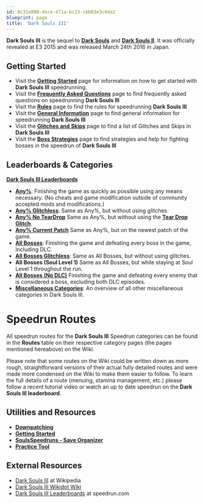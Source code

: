 ```yaml
---
id: 0c31e090-dece-471a-bc33-cbb63e3c0da2
blueprint: page
title: 'Dark Souls III'
---
```

**Dark Souls III** is the sequel to [**Dark Souls**](/darksouls) and [**Dark Souls II**](/darksouls2). It was officially revealed at E3 2015 and was released March 24th 2016 in Japan.

## Getting Started

- Visit the [**Getting Started**](/darksouls3/getting-started) page for information on how to get started with **Dark Souls III** speedrunning.
- Visit the [**Frequently Asked Questions**](/darksouls3/frequently-asked-questions) page to find frequently asked questions on speedrunning **Dark Souls III**
- Visit the [**Rules**](/darksouls3/rules) page to find the rules for speedrunning **Dark Souls III**
- Visit the [**General Information**](/darksouls3/general-information) page to find general information for speedrunning **Dark Souls III**
- Visit the [**Glitches and Skips**](/darksouls3/glitches) page to find a list of Glitches and Skips in **Dark Souls III**
- Visit the [**Boss Strategies**](/darksouls3/boss-strategies) page to find strategies and help for fighting bosses in the speedrun of **Dark Souls III**

## Leaderboards & Categories

[**Dark Souls III Leaderboards**](https://www.speedrun.com/darksouls3)

- [**Any%**](/darksouls3/any): Finishing the game as quickly as possible using any means necessary. (No cheats and game modification outside of community accepted mods and modifications.)
- [**Any% Glitchless**](/darksouls3/any-glitchless): Same as Any%, but without using glitches.
- [**Any% No TearDrop**](/darksouls3/any-no-teardrop) Same as Any%, but without using the [**Tear Drop Glitch**](/darksouls3/teardrop).
- [**Any% Current Patch**](/darksouls3/any-current-patch) Same as Any%, but on the newest patch of the game.
- [**All Bosses**](/darksouls3/all-bosses): Finishing the game and defeating every boss in the game, Including DLC.
- [**All Bosses Glitchless**](/darksouls3/all-bosses-glitchless): Same as All Bosses, but without using glitches.
- **All Bosses (Soul Level 1)** Same as All Bosses, but while staying at Soul Level 1 throughout the run.
- [**All Bosses (No DLC)**](/darksouls3/all-bosses-no-dlc) Finishing the game and defeating every enemy that is considered a boss, excluding both DLC episodes.
- [**Miscellaneous Categories**](/darksouls3/miscellaneous-categories): An overview of all other miscellaneous categories in Dark Souls III.

# Speedrun Routes

All speedrun routes for the **Dark Souls III** Speedrun categories can be found in the **Routes** table on their respective category pages (the pages mentioned hereabove) on the Wiki.

Please note that some routes on the Wiki could be written down as more rough, straightforward versions of their actual fully detailed routes and were made more condensed on the Wiki to make them easier to follow. To learn the full details of a route (menuing, stamina management, etc.) please follow a recent tutorial video or watch an up to date speedrun on the **Dark Souls III leaderboard**.

## Utilities and Resources

- [**Downpatching**](/darksouls3/downpatching)
- [**Getting Started**](/darksouls3/getting-started)
- [**SoulsSpeedruns - Save Organizer**](//github.com/Kahmul/SoulsSpeedruns-Save-Organizer/releases)
- [**Practice Tool**](/darksouls3/practice-tool)

## External Resources

- [Dark Souls III](//en.wikipedia.org/wiki/Dark_Souls_III) at Wikipedia
- [Dark Souls III Wikidot Wiki](//darksouls3.wikidot.com/)
- [Dark Souls III Leaderboards](//www.speedrun.com/darksouls3) at speedrun.com

